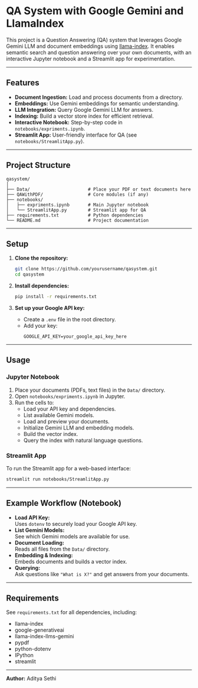 # QA System with Google Gemini and LlamaIndex

This project is a Question Answering (QA) system that leverages Google Gemini LLM and document embeddings using [llama-index](https://github.com/jerryjliu/llama_index). It enables semantic search and question answering over your own documents, with an interactive Jupyter notebook and a Streamlit app for experimentation.

---

## Features

- **Document Ingestion:** Load and process documents from a directory.
- **Embeddings:** Use Gemini embeddings for semantic understanding.
- **LLM Integration:** Query Google Gemini LLM for answers.
- **Indexing:** Build a vector store index for efficient retrieval.
- **Interactive Notebook:** Step-by-step code in `notebooks/expriments.ipynb`.
- **Streamlit App:** User-friendly interface for QA (see `notebooks/StreamlitApp.py`).

---

## Project Structure

```
qasystem/
│
├── Data/                      # Place your PDF or text documents here
├── QAWithPDF/                 # Core modules (if any)
├── notebooks/
│   ├── expriments.ipynb       # Main Jupyter notebook
│   └── StreamlitApp.py        # Streamlit app for QA
├── requirements.txt           # Python dependencies
└── README.md                  # Project documentation
```

---

## Setup

1. **Clone the repository:**
    ```sh
    git clone https://github.com/yourusername/qasystem.git
    cd qasystem
    ```

2. **Install dependencies:**
    ```sh
    pip install -r requirements.txt
    ```

3. **Set up your Google API key:**
    - Create a `.env` file in the root directory.
    - Add your key:
      ```
      GOOGLE_API_KEY=your_google_api_key_here
      ```

---

## Usage

### Jupyter Notebook

1. Place your documents (PDFs, text files) in the `Data/` directory.
2. Open `notebooks/expriments.ipynb` in Jupyter.
3. Run the cells to:
    - Load your API key and dependencies.
    - List available Gemini models.
    - Load and preview your documents.
    - Initialize Gemini LLM and embedding models.
    - Build the vector index.
    - Query the index with natural language questions.

### Streamlit App

To run the Streamlit app for a web-based interface:
```sh
streamlit run notebooks/StreamlitApp.py
```

---

## Example Workflow (Notebook)

- **Load API Key:**  
  Uses `dotenv` to securely load your Google API key.
- **List Gemini Models:**  
  See which Gemini models are available for use.
- **Document Loading:**  
  Reads all files from the `Data/` directory.
- **Embedding & Indexing:**  
  Embeds documents and builds a vector index.
- **Querying:**  
  Ask questions like `"What is X?"` and get answers from your documents.

---

## Requirements

See `requirements.txt` for all dependencies, including:
- llama-index
- google-generativeai
- llama-index-llms-gemini
- pypdf
- python-dotenv
- IPython
- streamlit

---

**Author:** Aditya Sethi
